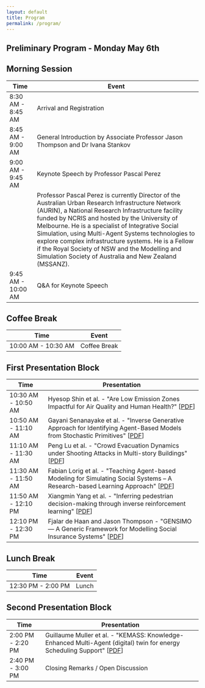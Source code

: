 ```yaml
---
layout: default
title: Program
permalink: /program/
---
```


## Preliminary Program - Monday May 6th

## Morning Session

| Time            | Event                                                                 |
|-----------------|-----------------------------------------------------------------------|
| 8:30 AM - 8:45 AM | Arrival and Registration                                              |
| 8:45 AM - 9:00 AM | General Introduction by Associate Professor Jason Thompson and Dr Ivana Stankov |
| 9:00 AM - 9:45 AM | Keynote Speech by Professor Pascal Perez |
||Professor Pascal Perez is currently Director of the Australian Urban Research Infrastructure Network (AURIN), a National Research Infrastructure facility funded by NCRIS and hosted by the University of Melbourne. He is a specialist of Integrative Social Simulation, using Multi-Agent Systems technologies to explore complex infrastructure systems. He is a Fellow if the Royal Society of NSW and the Modelling and Simulation Society of Australia and New Zealand (MSSANZ).|                               |
| 9:45 AM - 10:00 AM | Q&A for Keynote Speech                                                |

## Coffee Break

| Time            | Event                    |
|-----------------|--------------------------|
| 10:00 AM - 10:30 AM | Coffee Break             |

## First Presentation Block

| Time            | Presentation                                                                 |
|-----------------|------------------------------------------------------------------------------|
| 10:30 AM - 10:50 AM | Hyesop Shin et al. - "Are Low Emission Zones Impactful for Air Quality and Human Health?" [<a href="../articles/MABS_2024_paper_10.pdf" target="_blank">PDF</a>]|
| 10:50 AM - 11:10 AM | Gayani Senanayake et al. - "Inverse Generative Approach for Identifying Agent-Based Models from Stochastic Primitives" [<a href="../articles/MABS_2024_paper_8.pdf" target="_blank">PDF</a>]|
| 11:10 AM - 11:30 AM | Peng Lu et al. - "Crowd Evacuation Dynamics under Shooting Attacks in Multi-story Buildings" [<a href="../articles/MABS_2024_paper_5.pdf" target="_blank">PDF</a>]|
| 11:30 AM - 11:50 AM | Fabian Lorig et al. - "Teaching Agent-based Modeling for Simulating Social Systems – A Research-based Learning Approach" [<a href="../articles/MABS_2024_paper_6.pdf" target="_blank">PDF</a>]|
| 11:50 AM - 12:10 PM | Xiangmin Yang et al. - "Inferring pedestrian decision-making through inverse reinforcement learning" [<a href="../articles/MABS_2024_paper_4.pdf" target="_blank">PDF</a>]|
| 12:10 PM - 12:30 PM | Fjalar de Haan and Jason Thompson - "GENSIMO — A Generic Framework for Modelling Social Insurance Systems" [<a href="../articles/MABS_2024_paper_7.pdf" target="_blank">PDF</a>] |

## Lunch Break

| Time            | Event   |
|-----------------|---------|
| 12:30 PM - 2:00 PM | Lunch   |

## Second Presentation Block

| Time            | Presentation                                                                 |
|-----------------|------------------------------------------------------------------------------|
| 2:00 PM - 2:20 PM | Guillaume Muller et al. - "KEMASS: Knowledge-Enhanced Multi-Agent (digital) twin for energy Scheduling Support" [<a href="../articles/MABS_2024_paper_3.pdf" target="_blank">PDF</a>]|
| 2:40 PM - 3:00 PM | Closing Remarks / Open Discussion                                            |


